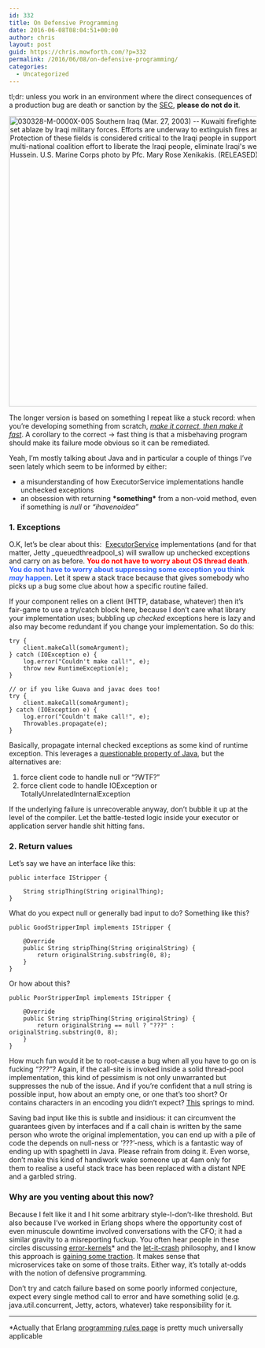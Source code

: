 ```yaml
---
id: 332
title: On Defensive Programming
date: 2016-06-08T08:04:51+00:00
author: chris
layout: post
guid: https://chris.mowforth.com/?p=332
permalink: /2016/06/08/on-defensive-programming/
categories:
  - Uncategorized
---
```

tl;dr: unless you work in an environment where the direct consequences of a production bug are death or sanction by the <a href="https://en.wikipedia.org/wiki/U.S._Securities_and_Exchange_Commission" target="_blank">SEC</a>, **please do not do it**.

[<img class="size-full wp-image-469" src="https://d2ub5d3l6xuomp.cloudfront.net/wp-content/uploads/2016/06/US_Navy_030328-M-0000X-005_Kuwaiti_firefighters_fight_to_secure_a_burning_oil_well_in_the_Rumaila_oilfields.jpg" alt="030328-M-0000X-005 Southern Iraq (Mar. 27, 2003) -- Kuwaiti firefighters fight to secure a burning oil well in the Rumaila oilfields, set ablaze by Iraqi military forces. Efforts are underway to extinguish fires and protect the region from environmental disaster. Protection of these fields is considered critical to the Iraqi people in support of Operation Iraqi Freedom. Operation Iraqi Freedom is the multi-national coalition effort to liberate the Iraqi people, eliminate Iraqi's weapons of mass destruction, and end the regime of Saddam Hussein. U.S. Marine Corps photo by Pfc. Mary Rose Xenikakis. (RELEASED)" width="900" height="590" />](https://d2ub5d3l6xuomp.cloudfront.net/wp-content/uploads/2016/06/US_Navy_030328-M-0000X-005_Kuwaiti_firefighters_fight_to_secure_a_burning_oil_well_in_the_Rumaila_oilfields.jpg)

The longer version is based on something I repeat like a stuck record: when you&#8217;re developing something from scratch, _<a href="http://c2.com/cgi/wiki?MakeItWorkMakeItRightMakeItFast" target="_blank">make it correct, then make it fast</a>_. A corollary to the correct -> fast thing is that a misbehaving program should make its failure mode obvious so it can be remediated.

Yeah, I&#8217;m mostly talking about Java and in particular a couple of things I&#8217;ve seen lately which seem to be informed by either:

  * a misunderstanding of how ExecutorService implementations handle unchecked exceptions
  * an obsession with returning **\*something\*** from a non-void method, even if something is _null_ or _&#8220;ihavenoidea&#8221;_

### 1. Exceptions

O.K, let&#8217;s be clear about this:  <a href="https://docs.oracle.com/javase/7/docs/api/java/util/concurrent/ExecutorService.html" target="_blank">ExecutorService</a> implementations (and for that matter, Jetty _queuedthreadpool_s) will swallow up unchecked exceptions and carry on as before. <span style="color: #ff0000;"><strong>You do not have to worry about OS thread death</strong></span>. <span style="color: #3366ff;"><strong>You do not have to worry about suppressing some exception you think <em>may</em> happen</strong></span>. Let it spew a stack trace because that gives somebody who picks up a bug some clue about how a specific routine failed.

If your component relies on a client (HTTP, database, whatever) then it&#8217;s fair-game to use a try/catch block here, because I don&#8217;t care what library your implementation uses; bubbling up _checked_ exceptions here is lazy and also may become redundant if you change your implementation. So do this:

<pre><code class="language-javascript">try {
    client.makeCall(someArgument);
} catch (IOException e) {
    log.error("Couldn't make call!", e);
    throw new RuntimeException(e);
}

// or if you like Guava and javac does too!
try {
    client.makeCall(someArgument);
} catch (IOException e) {
    log.error("Couldn't make call!", e);
    Throwables.propagate(e);
}
</code></pre>

Basically, propagate internal checked exceptions as some kind of runtime exception. This leverages a <a href="https://docs.oracle.com/javase/tutorial/essential/exceptions/runtime.html" target="_blank">questionable property of Java</a>, but the alternatives are:

  1. force client code to handle null or &#8220;?WTF?&#8221;
  2. force client code to handle IOException or TotallyUnrelatedInternalException

If the underlying failure is unrecoverable anyway, don&#8217;t bubble it up at the level of the compiler. Let the battle-tested logic inside your executor or application server handle shit hitting fans.

### 2. Return values

Let&#8217;s say we have an interface like this:

<pre><code class="language-javascript">public interface IStripper {
    
    String stripThing(String originalThing);
}</code></pre>

What do you expect null or generally bad input to do? Something like this?

<pre><code class="language-java">public GoodStripperImpl implements IStripper {
    
    @Override
    public String stripThing(String originalString) {
        return originalString.substring(0, 8);
    }
}</code></pre>

Or how about this?

<pre><code class="language-java">public PoorStripperImpl implements IStripper {
    
    @Override
    public String stripThing(String originalString) {
        return originalString == null ? "???" : originalString.substring(0, 8);
    }
}</code></pre>

How much fun would it be to root-cause a bug when all you have to go on is fucking _&#8220;???&#8221;_? Again, if the call-site is invoked inside a solid thread-pool implementation, this kind of pessimism is not only unwarranted but suppresses the nub of the issue. And if you&#8217;re confident that a null string is possible input, how about an empty one, or one that&#8217;s too short? Or contains characters in an encoding you didn&#8217;t expect? <a href="https://en.wikipedia.org/wiki/Reductio_ad_absurdum" target="_blank">This</a> springs to mind.

Saving bad input like this is subtle and insidious: it can circumvent the guarantees given by interfaces and if a call chain is written by the same person who wrote the original implementation, you can end up with a pile of code the depends on null-ness or &#8216;???&#8217;-ness, which is a fantastic way of ending up with spaghetti in Java. Please refrain from doing it. Even worse, don&#8217;t make this kind of handiwork wake someone up at 4am only for them to realise a useful stack trace has been replaced with a distant NPE and a garbled string.

### Why are you venting about this now?

Because I felt like it and I hit some arbitrary style-I-don&#8217;t-like threshold. But also because I&#8217;ve worked in Erlang shops where the opportunity cost of even minuscule downtime involved conversations with the CFO; it had a similar gravity to a misreporting fuckup. You often hear people in these circles discussing <a href="http://www.erlang.se/doc/programming_rules.shtml#REF42466" target="_blank">error-kernels</a>* and the <a href="http://c2.com/cgi/wiki?LetItCrash" target="_blank">let-it-crash</a> philosophy, and I know this approach is <a href="http://akka.io/" target="_blank">gaining some traction</a>. It makes sense that microservices take on some of those traits. Either way, it&#8217;s totally at-odds with the notion of defensive programming.

Don&#8217;t try and catch failure based on some poorly informed conjecture, expect every single method call to error and have something solid (e.g. java.util.concurrent, Jetty, actors, whatever) take responsibility for it.

* * *

*Actually that Erlang <a href="http://www.erlang.se/doc/programming_rules.shtml" target="_blank">programming rules page</a> is pretty much universally applicable